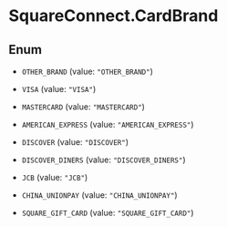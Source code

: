 # SquareConnect.CardBrand

## Enum


* `OTHER_BRAND` (value: `"OTHER_BRAND"`)

* `VISA` (value: `"VISA"`)

* `MASTERCARD` (value: `"MASTERCARD"`)

* `AMERICAN_EXPRESS` (value: `"AMERICAN_EXPRESS"`)

* `DISCOVER` (value: `"DISCOVER"`)

* `DISCOVER_DINERS` (value: `"DISCOVER_DINERS"`)

* `JCB` (value: `"JCB"`)

* `CHINA_UNIONPAY` (value: `"CHINA_UNIONPAY"`)

* `SQUARE_GIFT_CARD` (value: `"SQUARE_GIFT_CARD"`)



